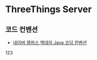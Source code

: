 # ThreeThings Server

## 코드 컨벤션

- [네이버 캠퍼스 핵데이 Java 코딩 컨벤션](https://github.com/naver/hackday-conventions-java/tree/master?tab=readme-ov-file)

123

